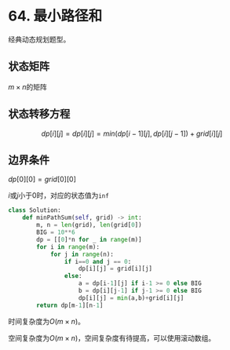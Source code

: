# 64. 最小路径和

经典动态规划题型。

## 状态矩阵

$m\times n$的矩阵

## 状态转移方程

$$
dp[i][j] = dp[i][j] = min(dp[i-1][j],dp[i][j-1])+grid[i][j]
$$

## 边界条件

$dp[0][0] = grid[0][0]$

$i$或$j$小于0时，对应的状态值为`inf`

```python
class Solution:
    def minPathSum(self, grid) -> int:
        m, n = len(grid), len(grid[0])
        BIG = 10**6
        dp = [[0]*n for _ in range(m)]
        for i in range(m):
            for j in range(n):
                if i==0 and j == 0:
                    dp[i][j] = grid[i][j]
                else:
                    a = dp[i-1][j] if i-1 >= 0 else BIG
                    b = dp[i][j-1] if j-1 >= 0 else BIG
                    dp[i][j] = min(a,b)+grid[i][j]
        return dp[m-1][n-1]
```

时间复杂度为$O(m\times n)$。

空间复杂度为$O(m\times n)$，空间复杂度有待提高，可以使用滚动数组。